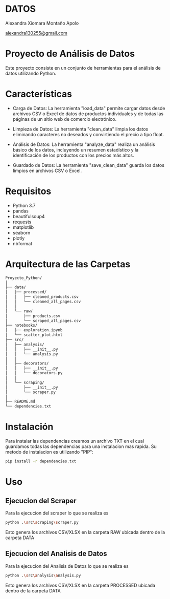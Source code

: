 # DATOS
Alexandra Xiomara Montaño Apolo

alexandra130255@gmail.com

# Proyecto de Análisis de Datos
Este proyecto consiste en un conjunto de herramientas para el análisis de datos utilizando Python.

# Características
- Carga de Datos: La herramienta "load_data" permite cargar datos desde archivos CSV o Excel de datos de productos individuales y de todas las páginas de un sitio web de comercio electrónico.

- Limpieza de Datos: La herramienta "clean_data" limpia los datos eliminando caracteres no deseados y convirtiendo el precio a tipo float.

- Análisis de Datos: La herramienta "analyze_data" realiza un análisis básico de los datos, incluyendo un resumen estadístico y la identificación de los productos con los precios más altos.

- Guardado de Datos: La herramienta "save_clean_data" guarda los datos limpios en archivos CSV o Excel.

# Requisitos
- Python 3.7
- pandas
- beautifulsoup4
- requests
- matplotlib
- seaborn
- plotly
- nbformat

# Arquitectura de las Carpetas
````bash
Proyecto_Python/
│
├── data/
│   ├── processed/
│   │   ├── cleaned_products.csv
│   │   └── cleaned_all_pages.csv
│   │
│   └── raw/
│       ├── products.csv
│       └── scraped_all_pages.csv
├── notebooks/
│   ├── exploration.ipynb
│   └── scatter_plot.html
├── src/
│   ├── analysis/
│   │   ├── __init__.py
│   │   └── analysis.py
│   │
│   ├── decorators/
│   │   ├── __init__.py
│   │   └── decorators.py
│   │
│   └── scraping/
│       ├── __init__.py
│       └── scraper.py
│
├── README.md
└── dependencies.txt
````

# Instalación
Para instalar las dependencias creamos un archivo TXT en el cual guardamos todas las dependencias para una instalacion mas rapida. Su metodo de instalacion es utilizando "PIP":
````bash
pip install -r dependencies.txt
````

# Uso
## Ejecucion del Scraper
Para la ejecucion del scraper lo que se realiza es
````bash
python .\src\scraping\scraper.py
````
Esto genera los archivos CSV/XLSX en la carpeta RAW ubicada dentro de la carpeta DATA

## Ejecucion del Analisis de Datos
Para la ejecucion del Analisis de Datos lo que se realiza es
````bash
python .\src\analysis\analysis.py
````
Esto genera los archivos CSV/XLSX en la carpeta PROCESSED ubicada dentro de la carpeta DATA